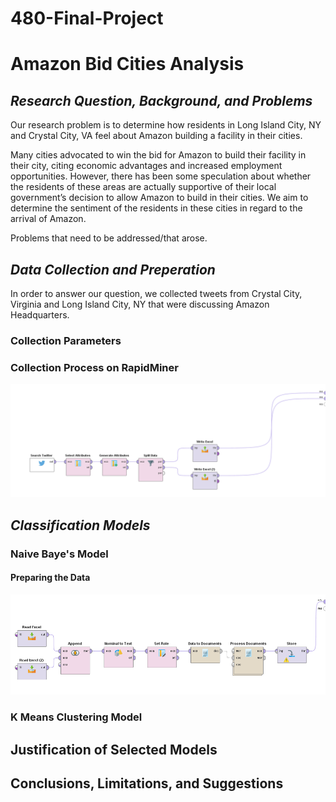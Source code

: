 # 480-Final-Project

# Amazon Bid Cities Analysis

## *Research Question, Background, and Problems*

Our research problem is to determine how residents in Long Island City, NY and Crystal City, VA feel about Amazon building a facility in their cities. 

Many cities advocated to win the bid for Amazon to build their facility in their city, citing economic advantages and increased employment opportunities. However, there has been some speculation about whether the residents of these areas are actually supportive of their local government’s decision to allow Amazon to build in their cities. We aim to determine the sentiment of the residents in these cities in regard to the arrival of Amazon.

Problems that need to be addressed/that arose.

## *Data Collection and Preperation*

In order to answer our question, we collected tweets from Crystal City, Virginia and Long Island City, NY that were discussing Amazon Headquarters. 

### **Collection Parameters**

### **Collection Process on RapidMiner**
<img src="Data Collection Process.PNG" width="900">

## *Classification Models*

### Naive Baye's Model

#### Preparing the Data

<img src="Clean tweets process.PNG" width="900">

### K Means Clustering Model 

## Justification of Selected Models

## Conclusions, Limitations, and Suggestions
